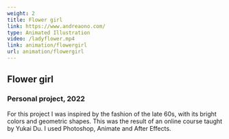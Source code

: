 ```yaml
---
weight: 2
title: Flower girl
link: https://www.andreaono.com/
type: Animated Illustration
video: /ladyflower.mp4
link: animation/flowergirl
url: animation/flowergirl
---
```

## Flower girl

### Personal project, 2022

For this project I was inspired by the fashion of the late 60s, with its bright colors and geometric shapes. This was the result of an online course taught by Yukai Du. I used Photoshop, Animate and After Effects.
